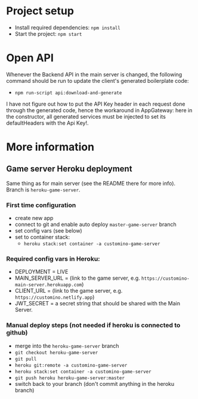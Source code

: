# Project setup

- Install required dependencies: `npm install`
- Start the project: `npm start`

# Open API

Whenever the Backend API in the main server is changed, the following command should be run to update the client's generated boilerplate code:

- `npm run-script api:download-and-generate`

I have not figure out how to put the API Key header in each request done through the generated code, hence the workaround in AppGateway: here in the constructor, all generated services must be injected to set its defaultHeaders with the Api Key!.

# More information

## Game server Heroku deployment

Same thing as for main server (see the README there for more info). Branch is `heroku-game-server`.

### First time configuration

- create new app
- connect to git and enable auto deploy `master-game-server` branch
- set config vars (see below)
- set to container stack:
  - `heroku stack:set container -a customino-game-server`

### Required config vars in Heroku:

- DEPLOYMENT = LIVE
- MAIN_SERVER_URL = (link to the game server, e.g. `https://customino-main-server.herokuapp.com`)
- CLIENT_URL = (link to the game server, e.g. `https://customino.netlify.app`)
- JWT_SECRET = a secret string that should be shared with the Main Server.


### Manual deploy steps (not needed if heroku is connected to github)

- merge into the `heroku-game-server` branch
- `git checkout heroku-game-server`
- `git pull`
- `heroku git:remote -a customino-game-server`
- `heroku stack:set container -a customino-game-server`
- `git push heroku heroku-game-server:master`
- switch back to your branch (don't commit anything in the heroku branch)
